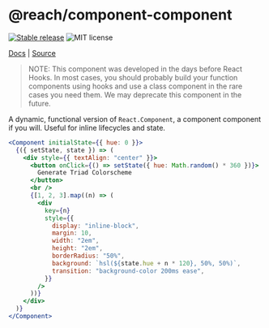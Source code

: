 # @reach/component-component

[![Stable release](https://img.shields.io/npm/v/@reach/component-component.svg)](https://npm.im/@reach/component-component) ![MIT license](https://badgen.now.sh/badge/license/MIT)

[Docs](https://reach.tech/component-component) | [Source](https://github.com/reach/reach-ui/tree/main/packages/component-component)

> NOTE: This component was developed in the days before React Hooks.
> In most cases, you should probably build your function components using hooks and use a class
> component in the rare cases you need them. We may deprecate this component in the future.

A dynamic, functional version of `React.Component`, a component component if you will. Useful for inline lifecycles and state.

```jsx
<Component initialState={{ hue: 0 }}>
  {({ setState, state }) => (
    <div style={{ textAlign: "center" }}>
      <button onClick={() => setState({ hue: Math.random() * 360 })}>
        Generate Triad Colorscheme
      </button>
      <br />
      {[1, 2, 3].map((n) => (
        <div
          key={n}
          style={{
            display: "inline-block",
            margin: 10,
            width: "2em",
            height: "2em",
            borderRadius: "50%",
            background: `hsl(${state.hue + n * 120}, 50%, 50%)`,
            transition: "background-color 200ms ease",
          }}
        />
      ))}
    </div>
  )}
</Component>
```
